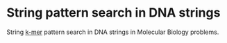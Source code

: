 # String pattern search in DNA strings
String [k-mer](http://en.wikipedia.org/wiki/K-mer) pattern search in DNA strings in Molecular Biology problems.
